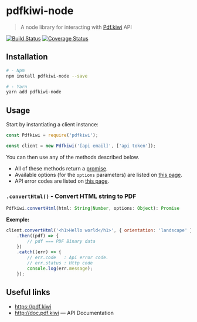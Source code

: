 # pdfkiwi-node

> A node library for interacting with [Pdf.kiwi](https://pdf.kiwi) API

[![Build Status](https://travis-ci.org/pdfkiwi/node-lib.svg?branch=master)](https://travis-ci.org/pdfkiwi/node-lib)
[![Coverage Status](https://coveralls.io/repos/github/pdfkiwi/node-lib/badge.svg?branch=master)](https://coveralls.io/github/pdfkiwi/node-lib?branch=master)

## Installation

```bash
# - Npm
npm install pdfkiwi-node --save

# - Yarn
yarn add pdfkiwi-node
```

## Usage

Start by instantiating a client instance:

```js
const Pdfkiwi = require('pdfkiwi');

const client = new Pdfkiwi('[api email]', ['api token']);
```

You can then use any of the methods described below.

- All of these methods return a [promise](https://developer.mozilla.org/en-US/docs/Web/JavaScript/Reference/Global_Objects/Promise).
- Available options (for the `options` parameters) are listed on [this page](https://doc.pdf.kiwi/options-list.html).
- API error codes are listed on [this page](https://doc.pdf.kiwi/error-codes.html).

### `.convertHtml()` - Convert HTML string to PDF

```js
Pdfkiwi.convertHtml(html: String|Number, options: Object): Promise
```

__Exemple:__

```js
client.convertHtml('<h1>Hello world</h1>', { orientation: 'landscape' })
    .then((pdf) => {
        // pdf === PDF Binary data
    })
    .catch((err) => {
        // err.code   : Api error code.
        // err.status : Http code
        console.log(err.message);
    });
```

## Useful links

- https://pdf.kiwi
- http://doc.pdf.kiwi — API Documentation
